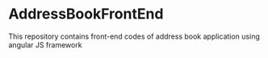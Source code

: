 # AddressBookFrontEnd
This repository contains  front-end codes of address book application using angular JS framework
